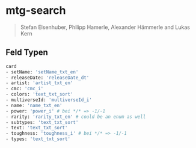 # mtg-search
> Stefan Elsenhuber, Philipp Hamerle, Alexander Hämmerle and Lukas Kern

## Feld Typen
```bash
card
- setName: 'setName_txt_en'
- releaseDate: 'releaseDate_dt'
- artist: 'artist_txt_en'
- cmc: 'cmc_i'
- colors: 'text_txt_sort'
- multiverseId: 'multiverseId_i'
- name: 'name_txt_en'
- power: 'power_i' # bei */* => -1/-1
- rarity: 'rarity_txt_en' # could be an enum as well
- subtypes: 'text_txt_sort'
- text: 'text_txt_sort' 
- toughness: 'toughness_i' # bei */* => -1/-1
- types: 'text_txt_sort'
```
